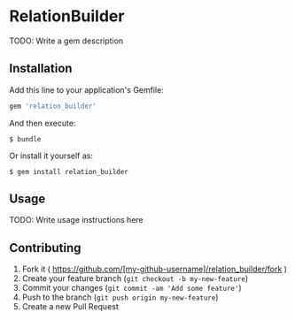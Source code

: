 # RelationBuilder

TODO: Write a gem description

## Installation

Add this line to your application's Gemfile:

```ruby
gem 'relation_builder'
```

And then execute:

    $ bundle

Or install it yourself as:

    $ gem install relation_builder

## Usage

TODO: Write usage instructions here

## Contributing

1. Fork it ( https://github.com/[my-github-username]/relation_builder/fork )
2. Create your feature branch (`git checkout -b my-new-feature`)
3. Commit your changes (`git commit -am 'Add some feature'`)
4. Push to the branch (`git push origin my-new-feature`)
5. Create a new Pull Request
